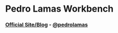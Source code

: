 # Pedro Lamas Workbench

### [Official Site/Blog][1] - [@pedrolamas][2]

[1]: http://www.pedrolamas.com
[2]: http://twitter.com/pedrolamas